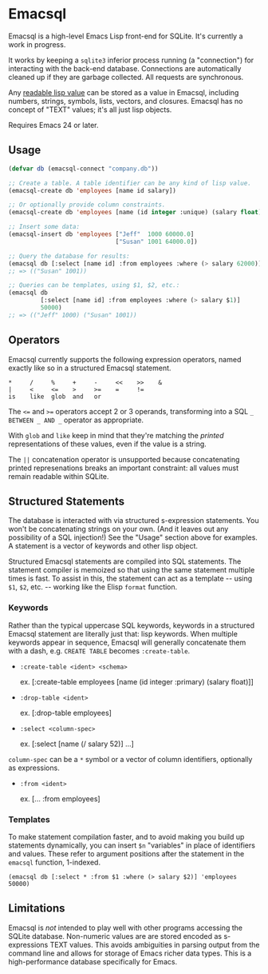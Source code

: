 # Emacsql

Emacsql is a high-level Emacs Lisp front-end for SQLite. It's
currently a work in progress.

It works by keeping a `sqlite3` inferior process running (a
"connection") for interacting with the back-end database. Connections
are automatically cleaned up if they are garbage collected. All
requests are synchronous.

Any [readable lisp value][readable] can be stored as a value in
Emacsql, including numbers, strings, symbols, lists, vectors, and
closures. Emacsql has no concept of "TEXT" values; it's all just lisp
objects.

Requires Emacs 24 or later.

## Usage

```el
(defvar db (emacsql-connect "company.db"))

;; Create a table. A table identifier can be any kind of lisp value.
(emacsql-create db 'employees [name id salary])

;; Or optionally provide column constraints.
(emacsql-create db 'employees [name (id integer :unique) (salary float)])

;; Insert some data:
(emacsql-insert db 'employees ["Jeff"  1000 60000.0]
                              ["Susan" 1001 64000.0])

;; Query the database for results:
(emacsql db [:select [name id] :from employees :where (> salary 62000)])
;; => (("Susan" 1001))

;; Queries can be templates, using $1, $2, etc.:
(emacsql db
         [:select [name id] :from employees :where (> salary $1)]
         50000)
;; => (("Jeff" 1000) ("Susan" 1001))
```

## Operators

Emacsql currently supports the following expression operators, named
exactly like so in a structured Emacsql statement.

    *     /     %     +     -     <<    >>    &
    |     <     <=    >     >=    =     !=
    is    like  glob  and   or

The `<=` and `>=` operators accept 2 or 3 operands, transforming into
a SQL `_ BETWEEN _ AND _` operator as appropriate.

With `glob` and `like` keep in mind that they're matching the
*printed* representations of these values, even if the value is a
string.

The `||` concatenation operator is unsupported because concatenating
printed represenations breaks an important constraint: all values must
remain readable within SQLite.

## Structured Statements

The database is interacted with via structured s-expression
statements. You won't be concatenating strings on your own. (And it
leaves out any possibility of a SQL injection!) See the "Usage"
section above for examples. A statement is a vector of keywords and
other lisp object.

Structured Emacsql statements are compiled into SQL statements. The
statement compiler is memoized so that using the same statement
multiple times is fast. To assist in this, the statement can act as a
template -- using `$1`, `$2`, etc. -- working like the Elisp `format`
function.

### Keywords

Rather than the typical uppercase SQL keywords, keywords in a
structured Emacsql statement are literally just that: lisp keywords.
When multiple keywords appear in sequence, Emacsql will generally
concatenate them with a dash, e.g. `CREATE TABLE` becomes
`:create-table`.

 * `:create-table <ident> <schema>`

    ex. [:create-table employees [name (id integer :primary) (salary float)]]

 * `:drop-table <ident>`

    ex. [:drop-table employees]

 * `:select <column-spec>`

    ex. [:select [name (/ salary 52)] ...]

`column-spec` can be a `*` symbol or a vector of column identifiers,
optionally as expressions.

 * `:from <ident>`

    ex. [... :from employees]

### Templates

To make statement compilation faster, and to avoid making you build up
statements dynamically, you can insert `$n` "variables" in place of
identifiers and values. These refer to argument positions after the
statement in the `emacsql` function, 1-indexed.

    (emacsql db [:select * :from $1 :where (> salary $2)] 'employees 50000)

## Limitations

Emacsql is *not* intended to play well with other programs accessing
the SQLite database. Non-numeric values are are stored encoded as
s-expressions TEXT values. This avoids ambiguities in parsing output
from the command line and allows for storage of Emacs richer data
types. This is a high-performance database specifically for Emacs.


[readable]: http://nullprogram.com/blog/2013/12/30/#almost_everything_prints_readably
